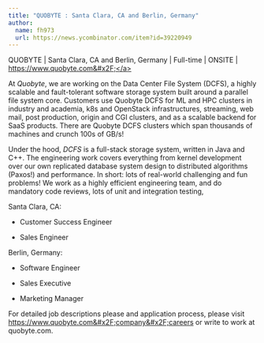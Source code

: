 ```yaml
---
title: "QUOBYTE : Santa Clara, CA and Berlin, Germany"
author:
  name: fh973
  url: https://news.ycombinator.com/item?id=39220949
---
```

QUOBYTE | Santa Clara, CA and Berlin, Germany | Full-time | ONSITE | <a href="https:&#x2F;&#x2F;www.quobyte.com&#x2F;" rel="nofollow">https:&#x2F;&#x2F;www.quobyte.com&#x2F;</a>

At <i>Quobyte</i>, we are working on the Data Center File System (DCFS), a highly scalable and fault-tolerant software storage system built around a parallel file system core. Customers use Quobyte DCFS for ML and HPC clusters in industry and academia, k8s and OpenStack infrastructures, streaming, web mail, post production, origin and CGI clusters, and as a scalable backend for SaaS products. There are Quobyte DCFS clusters which span thousands of machines and crunch 100s of GB&#x2F;s!

Under the hood, <i>DCFS</i> is a full-stack storage system, written in Java and C++. The engineering work covers everything from kernel development over our own replicated database system design to distributed algorithms (Paxos!) and performance. In short: lots of real-world challenging and fun problems! We work as a highly efficient engineering team, and do mandatory code reviews, lots of unit and integration testing,

Santa Clara, CA:

* Customer Success Engineer

* Sales Engineer

Berlin, Germany:

* Software Engineer

* Sales Executive

* Marketing Manager

For detailed job descriptions please and application process, please visit <a href="https:&#x2F;&#x2F;www.quobyte.com&#x2F;company&#x2F;careers" rel="nofollow">https:&#x2F;&#x2F;www.quobyte.com&#x2F;company&#x2F;careers</a> or write to work at quobyte.com.
